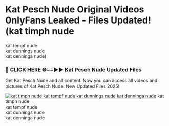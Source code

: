 # Kat Pesch Nude Original Videos 0nlyFans Leaked - Files Updated! (kat timph nude<br>
kat tempf nude<br>
kat dunnings nude<br>
kat denninga nude)

<h3>🔴 CLICK HERE 🌐==►► <a href="https://tinyurl.com/2p9ay9w9" rel="nofollow">Kat Pesch Nude Updated Files</a></h3>

Get Kat Pesch Nude and all content. Now you can access all videos and pictures of Kat Pesch Nude. New Updated Files 2025!

[![kat timph nude<br>
kat tempf nude<br>
kat dunnings nude<br>
kat denninga nude](https://i.imgur.com/KQgVmj3.gif)](https://tinyurl.com/2p9ay9w9)
kat timph nude<br>
kat tempf nude<br>
kat dunnings nude<br>
kat denninga nude